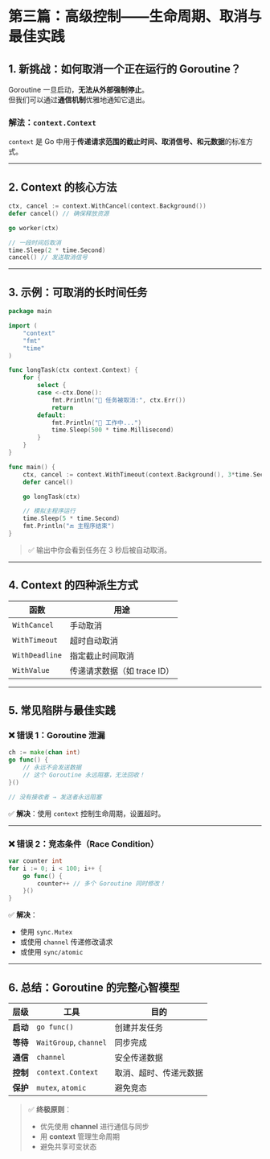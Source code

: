 # 第三篇：高级控制——生命周期、取消与最佳实践

## 1. 新挑战：如何取消一个正在运行的 Goroutine？

Goroutine 一旦启动，**无法从外部强制停止**。  
但我们可以通过**通信机制**优雅地通知它退出。

### 解法：`context.Context`

`context` 是 Go 中用于**传递请求范围的截止时间、取消信号、和元数据**的标准方式。

---

## 2. Context 的核心方法

```go
ctx, cancel := context.WithCancel(context.Background())
defer cancel() // 确保释放资源

go worker(ctx)

// 一段时间后取消
time.Sleep(2 * time.Second)
cancel() // 发送取消信号
```

---

## 3. 示例：可取消的长时间任务

```go
package main

import (
    "context"
    "fmt"
    "time"
)

func longTask(ctx context.Context) {
    for {
        select {
        case <-ctx.Done():
            fmt.Println("🛑 任务被取消:", ctx.Err())
            return
        default:
            fmt.Println("🔄 工作中...")
            time.Sleep(500 * time.Millisecond)
        }
    }
}

func main() {
    ctx, cancel := context.WithTimeout(context.Background(), 3*time.Second)
    defer cancel()

    go longTask(ctx)

    // 模拟主程序运行
    time.Sleep(5 * time.Second)
    fmt.Println("🔚 主程序结束")
}
```

> ✅ 输出中你会看到任务在 3 秒后被自动取消。

---

## 4. Context 的四种派生方式

| 函数 | 用途 |
|------|------|
| `WithCancel` | 手动取消 |
| `WithTimeout` | 超时自动取消 |
| `WithDeadline` | 指定截止时间取消 |
| `WithValue` | 传递请求数据（如 trace ID） |

---

## 5. 常见陷阱与最佳实践

### ❌ 错误 1：Goroutine 泄漏
```go
ch := make(chan int)
go func() {
    // 永远不会发送数据
    // 这个 Goroutine 永远阻塞，无法回收！
}()

// 没有接收者 → 发送者永远阻塞
```

✅ **解决**：使用 `context` 控制生命周期，设置超时。

---

### ❌ 错误 2：竞态条件（Race Condition）
```go
var counter int
for i := 0; i < 100; i++ {
    go func() {
        counter++ // 多个 Goroutine 同时修改！
    }()
}
```

✅ **解决**：
- 使用 `sync.Mutex`
- 或使用 `channel` 传递修改请求
- 或使用 `sync/atomic`

---

## 6. 总结：Goroutine 的完整心智模型

| 层级 | 工具 | 目的 |
|------|------|------|
| **启动** | `go func()` | 创建并发任务 |
| **等待** | `WaitGroup`, `channel` | 同步完成 |
| **通信** | `channel` | 安全传递数据 |
| **控制** | `context.Context` | 取消、超时、传递元数据 |
| **保护** | `mutex`, `atomic` | 避免竞态 |

> ✅ **终极原则**：
> - 优先使用 **channel** 进行通信与同步
> - 用 **context** 管理生命周期
> - 避免共享可变状态
